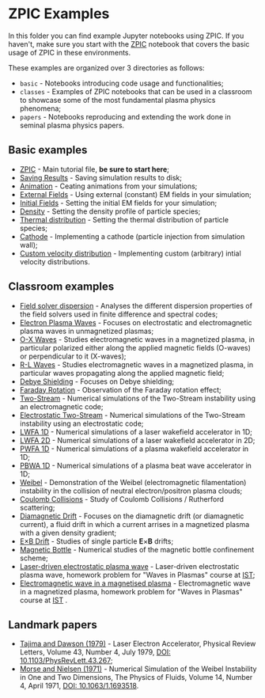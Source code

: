 # ZPIC Examples

In this folder you can find example Jupyter notebooks using ZPIC. If you haven't, make sure you start with the [ZPIC](ZPIC.ipynb) notebook that covers the basic usage of ZPIC in these environments.

 These examples are organized over 3 directories as follows:

* `basic` - Notebooks introducing code usage and functionalities;
* `classes` - Examples of ZPIC notebooks that can be used in a classroom to showcase some of the most fundamental plasma physics phenomena;
* `papers` - Notebooks reproducing and extending the work done in seminal plasma physics papers.

## Basic examples

* [ZPIC](basic/ZPIC.ipynb) - Main tutorial file, **be sure to start here**;
* [Saving Results](basic/Saving%20results.ipynb) - Saving simulation results to disk;
* [Animation](basic/Animation.ipynb) - Ceating animations from your simulations;
* [External Fields](basic/External%20Fields.ipynb) - Using external (constant) EM fields in your simulation;
* [Initial Fields](basic/Initial%20Fields.ipynb) - Setting the initial EM fields for your simulation;
* [Density](basic/Density.ipynb) - Setting the density profile of particle species;
* [Thermal distribution](basic/Thermal%20Distribution.ipynb) - Setting the thermal distribution of particle species;
* [Cathode](basic/Cathode.ipynb) - Implementing a cathode (particle injection from simulation wall);
* [Custom velocity distribution](basic/Custom%20velocity%20distribution.ipynb) - Implementing custom (arbitrary) intial velocity distributions.

## Classroom examples

* [Field solver dispersion](classes/Field%20solver%20dispersion.ipynb) - Analyses the different dispersion properties of the field solvers used in finite difference and spectral codes;
* [Electron Plasma Waves](classes/Electron%20Plasma%20Waves.ipynb) - Focuses on electrostatic and electromagnetic plasma waves in unmagnetized plasmas;
* [O-X Waves](classes/O-X%20Waves.ipynb) - Studies electromagnetic waves in a magnetized plasma, in particular polarized either along the applied magnetic fields (O-waves) or perpendicular to it (X-waves);
* [R-L Waves](classes/R-L%20Waves.ipynb) - Studies electromagnetic waves in a magnetized plasma, in particular waves propagating along the applied magnetic field;
* [Debye Shielding](classes/Debye%20Shielding.ipynb) - Focuses on Debye shielding;
* [Faraday Rotation](classes/Faraday%20Rotation.ipynb) - Observation of the Faraday rotation effect;
* [Two-Stream](classes/Two-Stream.ipynb) - Numerical simulations of the Two-Stream instability using an electromagnetic code;
* [Electrostatic Two-Stream](classes/Electrostatic%20Two-Stream.ipynb) - Numerical simulations of the Two-Stream instability using an electrostatic code;
* [LWFA 1D](classes/LWFA%201D.ipynb) - Numerical simulations of a laser wakefield accelerator in 1D;
* [LWFA 2D](classes/LWFA%202D.ipynb) - Numerical simulations of a laser wakefield accelerator in 2D;
* [PWFA 1D](classes/PWFA%201D.ipynb) - Numerical simulations of a plasma wakefield accelerator in 1D;
* [PBWA 1D](classes/PBWA%201D.ipynb) - Numerical simulations of a plasma beat wave accelerator in 1D;
* [Weibel](classes/Weibel.ipynb) - Demonstration of the Weibel (electromagnetic filamentation) instability in the collision of neutral electron/positron plasma clouds;
* [Coulomb Collisions](classes/Coulomb%20Collisions.ipynb) - Study of Coulomb Collisions / Rutherford scattering;
* [Diamagnetic Drift](classes/Diamagnetic%20Drift.ipynb) - Focuses on the diamagnetic drift (or diamagnetic current), a fluid drift in which a current arrises in a magnetized plasma with a given density gradient;
* [E×B Drift](classes/ExB%20Drift.ipynb) - Studies of single particle **E**×**B** drifts;
* [Magnetic Bottle](classes/Magnetic%20Bottle.ipynb) - Numerical studies of the magnetic bottle confinement scheme;
* [Laser-driven electrostatic plasma wave](classes/Homework_Problem_3.ipynb) - Laser-driven electrostatic plasma wave, homework problem for "Waves in Plasmas" course at [IST](https://tecnico.ulisboa.pt);
* [Electromagnetic wave in a magnetised plasma](classes/Homework_Problem_4.ipynb) - Electromagnetic wave in a magnetized plasma, homework problem for "Waves in Plasmas" course at [IST](https://tecnico.ulisboa.pt) .


## Landmark papers

* [Tajima and Dawson (1979)](papers/Tajima%20and%20Dawson%201979.ipynb) - Laser Electron Accelerator, Physical Review Letters, Volume 43, Number 4, July 1979, [DOI: 10.1103/PhysRevLett.43.267](https://doi.org/10.1103/PhysRevLett.43.267);
* [Morse and Nielsen (1971)](papers/Morse%20and%20Nielsen%201971.ipynb) - Numerical Simulation of the Weibel Instability in One and Two Dimensions, The Physics of Fluids, Volume 14, Number 4, April 1971, [DOI: 10.1063/1.1693518](https://doi.org/10.1063/1.1693518).

